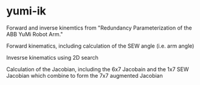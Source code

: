 # yumi-ik

Forward and inverse kinemtics from "Redundancy Parameterization of the ABB YuMi Robot Arm."

Forward kinematics, including calculation of the SEW angle (i.e. arm angle)

Invesrse kinematics using 2D search

Calculation of the Jacobian, including the 6x7 Jacobain and the 1x7 SEW Jacobian which combine to form the 7x7 augmented Jacobian
